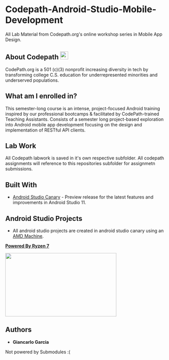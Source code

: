 # Codepath-Android-Studio-Mobile-Development
All Lab Material from Codepath.org's online workshop series in Mobile App Design.

## About Codepath <img src="https://avatars3.githubusercontent.com/u/3710273?s=200&v=4" width="25" height="25">
CodePath.org is a 501 (c)(3) nonprofit increasing diversity in tech by transforming college C.S. education for underrepresented minorities and underserved populations.

## What am I enrolled in?
This semester-long course is an intense, project-focused Android training inspired by our professional bootcamps & facilitated by CodePath-trained Teaching Assistants. Consists of a semester long project-based exploration into Android mobile app development focusing on the design and implementation of RESTful API clients. 

## Lab Work
All Codepath labwork is saved in it's own respective subfolder. All codepath assignments will reference to this repositories subfolder for assignmetn submissions.

## Built With 
* [Android Studio Canary](https://developer.android.com/studio/preview) - Preview release for the latest features and improvements in Android Studio 11.

## Android Studio Projects
* All android studio projects are created in android studio canary using an [AMD Machine](https://github.com/ggiande/AMD-Chip-on-Android-Studio).

**[Powered By Ryzen 7](https://www.amd.com/en/ryzen-7)** 

<img src="https://i.ytimg.com/vi/Nzy3jcFEpBw/maxresdefault.jpg" width="350" height="200">



## Authors
* **Giancarlo Garcia**

Not powered by Submodules :(
